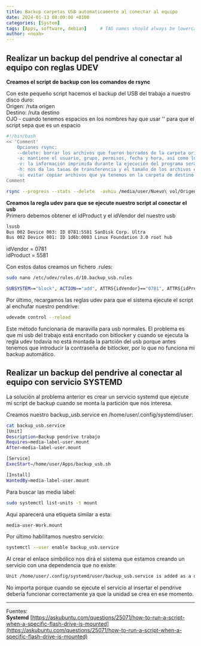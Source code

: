 ```yaml
---
title: Backup carpetas USB automaticamente al conectar al equipo
date: 2024-01-13 08:00:00 +0100
categories: [System]
tags: [Apps, software, debian]     # TAG names should always be lowercase
author: <noah>
---
```



## Realizar un backup del pendrive al conectar al equipo con reglas UDEV

**Creamos el script de backup con los comandos de rsync**

Con este pequeño script  hacemos el backup del USB del trabajo a nuestro disco duro:  
	Origen:  /ruta origen  
	Destino: /ruta destino  
	OJO - cuando tenemos espacios en los nombres hay que usar '\' para que el script sepa que es un espacio  

``` bash
#!/bin/bash
<< 'Comment'
	Opciones rsync: 
	--delete: borrar los archivos que fueron borrados de la carpeta origen en la carpeta destino
	-a: mantiene el usuario, grupo, permisos, fecha y hora, así como los enlaces simbólicos
	-v: la información imprimida durante la ejecución del programa será mucho más detallada,
	-h: nos da las tasas de transferencia y el tamaño de los archivos en unidades razonables
	-u: evitar copiar archivos que ya tenemos en la carpeta de destino que no has sido modificados en la carpeta de origen
Comment

rsync --progress --stats --delete  -avhiu /media/user/Nuevo\ vol/Origen /home/user/Destino


```

**Creamos la regla udev para que se ejecute nuestro script al conectar el usb**  
Primero debemos obtener el idProduct y el idVendor del nuestro usb
``` bash
lsusb
Bus 002 Device 003: ID 0781:5581 SanDisk Corp. Ultra
Bus 002 Device 001: ID 1d6b:0003 Linux Foundation 3.0 root hub
```
idVendor = 0781  
idProduct = 5581  

Con estos datos creamos un fichero .rules:
``` bash
sudo nano /etc/udev/rules.d/10.backup_usb.rules
```
``` bash
SUBSYSTEM=="block", ACTION=="add", ATTRS{idVendor}=="0781", ATTRS{idProduct}=="5581", SYMLINK+="external", RUN+="/home/user/backup_usb.sh"
```

Por último, recargamos las reglas udev para que el sistema ejecute el script al enchufar nuestro pendrive:  
``` bash
udevadm control --reload
```
Este método funcionaria de maravilla para usb normales. El problema es que mi usb del trabajo está encritado con bitlocker y cuando se ejecuta la regla udev todavía no está montada la partción del usb porque antes tenemos que introducir la contraseña de bitlocker, por lo que no funciona mi backup automático.

## Realizar un backup del pendrive al conectar al equipo con servicio SYSTEMD  

La solución al problema anterior es crear un servicio systemd que ejecute mi script de backup cuando se monta la partición que nos interesa.  

Creamos nuestro backup_usb.service en /home/user/.config/systemd/user:
``` bash
cat backup_usb.service
[Unit]
Description=Backup pendrive trabajo
Requires=media-label-user.mount
After=media-label-user.mount

[Service]
ExecStart=/home/user/Apps/backup_usb.sh

[Install]
WantedBy=media-label-user.mount
```

Para buscar las media label:
``` bash
sudo systemctl list-units -t mount
``` 
Aqui aparecerá una etiqueta similar a esta:  

``` bash
media-user-Work.mount  
```
Por último habilitamos nuestro servicio:  
``` bash
systemctl --user enable backup_usb.service
```
Al crear el enlace simbólico nos dirá el sistema que estamos creando un servicio con una dependencia que no existe:
``` bash
Unit /home/user/.config/systemd/user/backup_usb.service is added as a dependency to a non-existent unit media-user-Work.mount.
```
No importa porque cuando se ejecute el servicio al insertar el pendrive debería funcionar correctamente ya que la unidad se crea en ese momento.  



***  
Fuentes:  
**Systemd**
[https://askubuntu.com/questions/25071/how-to-run-a-script-when-a-specific-flash-drive-is-mounted](https://askubuntu.com/questions/25071/how-to-run-a-script-when-a-specific-flash-drive-is-mounted)


